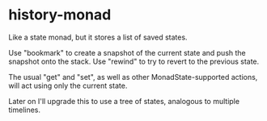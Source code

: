 # history-monad
Like a state monad, but it stores a list of saved states.

Use "bookmark" to create a snapshot of the current state and push the snapshot onto
the stack.  Use "rewind" to try to revert to the previous state.

The usual "get" and "set", as well as other MonadState-supported actions, will act
using only the current state.

Later on I'll upgrade this to use a tree of states, analogous to multiple timelines.
